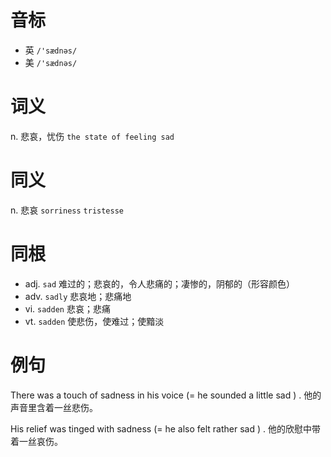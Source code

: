 # 音标

- 英 `/'sædnəs/`
- 美 `/'sædnəs/`

# 词义

n. 悲哀，忧伤
`the state of feeling sad`

# 同义

n. 悲哀
`sorriness` `tristesse`

# 同根

- adj. `sad` 难过的；悲哀的，令人悲痛的；凄惨的，阴郁的（形容颜色）
- adv. `sadly` 悲哀地；悲痛地
- vi. `sadden` 悲哀；悲痛
- vt. `sadden` 使悲伤，使难过；使黯淡

# 例句

There was a touch of sadness in his voice (= he sounded a little sad ) .
他的声音里含着一丝悲伤。

His relief was tinged with sadness (= he also felt rather sad ) .
他的欣慰中带着一丝哀伤。


